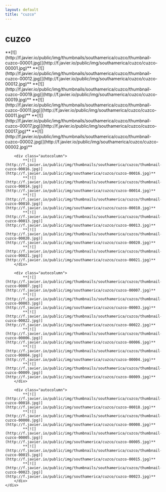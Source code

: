 ```yaml
---
layout: default
title: "cuzco"
---
```


<h1 class="page" style="padding-left:0%;">cuzco</h1>
<div class="page">
    <div class="autowide">
        <div class="autocolumn">
            **[![](http://f.javier.io/public/img/thumbnails/southamerica/cuzco/thumbnail-cuzco-00001.jpg)](http://f.javier.io/public/img/southamerica/cuzco/cuzco-00001.jpg)**
            **[![](http://f.javier.io/public/img/thumbnails/southamerica/cuzco/thumbnail-cuzco-00012.jpg)](http://f.javier.io/public/img/southamerica/cuzco/cuzco-00012.jpg)**
            **[![](http://f.javier.io/public/img/thumbnails/southamerica/cuzco/thumbnail-cuzco-00019.jpg)](http://f.javier.io/public/img/southamerica/cuzco/cuzco-00019.jpg)**
            **[![](http://f.javier.io/public/img/thumbnails/southamerica/cuzco/thumbnail-cuzco-00011.jpg)](http://f.javier.io/public/img/southamerica/cuzco/cuzco-00011.jpg)**
            **[![](http://f.javier.io/public/img/thumbnails/southamerica/cuzco/thumbnail-cuzco-00017.jpg)](http://f.javier.io/public/img/southamerica/cuzco/cuzco-00017.jpg)**
            **[![](http://f.javier.io/public/img/thumbnails/southamerica/cuzco/thumbnail-cuzco-00002.jpg)](http://f.javier.io/public/img/southamerica/cuzco/cuzco-00002.jpg)**
        </div>

        <div class="autocolumn">
            **[![](http://f.javier.io/public/img/thumbnails/southamerica/cuzco/thumbnail-cuzco-00016.jpg)](http://f.javier.io/public/img/southamerica/cuzco/cuzco-00016.jpg)**
            **[![](http://f.javier.io/public/img/thumbnails/southamerica/cuzco/thumbnail-cuzco-00014.jpg)](http://f.javier.io/public/img/southamerica/cuzco/cuzco-00014.jpg)**
            **[![](http://f.javier.io/public/img/thumbnails/southamerica/cuzco/thumbnail-cuzco-00010.jpg)](http://f.javier.io/public/img/southamerica/cuzco/cuzco-00010.jpg)**
            **[![](http://f.javier.io/public/img/thumbnails/southamerica/cuzco/thumbnail-cuzco-00013.jpg)](http://f.javier.io/public/img/southamerica/cuzco/cuzco-00013.jpg)**
            **[![](http://f.javier.io/public/img/thumbnails/southamerica/cuzco/thumbnail-cuzco-00020.jpg)](http://f.javier.io/public/img/southamerica/cuzco/cuzco-00020.jpg)**
            **[![](http://f.javier.io/public/img/thumbnails/southamerica/cuzco/thumbnail-cuzco-00021.jpg)](http://f.javier.io/public/img/southamerica/cuzco/cuzco-00021.jpg)**
        </div>

        <div class="autocolumn">
            **[![](http://f.javier.io/public/img/thumbnails/southamerica/cuzco/thumbnail-cuzco-00007.jpg)](http://f.javier.io/public/img/southamerica/cuzco/cuzco-00007.jpg)**
            **[![](http://f.javier.io/public/img/thumbnails/southamerica/cuzco/thumbnail-cuzco-00003.jpg)](http://f.javier.io/public/img/southamerica/cuzco/cuzco-00003.jpg)**
            **[![](http://f.javier.io/public/img/thumbnails/southamerica/cuzco/thumbnail-cuzco-00022.jpg)](http://f.javier.io/public/img/southamerica/cuzco/cuzco-00022.jpg)**
            **[![](http://f.javier.io/public/img/thumbnails/southamerica/cuzco/thumbnail-cuzco-00006.jpg)](http://f.javier.io/public/img/southamerica/cuzco/cuzco-00006.jpg)**
            **[![](http://f.javier.io/public/img/thumbnails/southamerica/cuzco/thumbnail-cuzco-00004.jpg)](http://f.javier.io/public/img/southamerica/cuzco/cuzco-00004.jpg)**
            **[![](http://f.javier.io/public/img/thumbnails/southamerica/cuzco/thumbnail-cuzco-00009.jpg)](http://f.javier.io/public/img/southamerica/cuzco/cuzco-00009.jpg)**
        </div>

        <div class="autocolumn">
            **[![](http://f.javier.io/public/img/thumbnails/southamerica/cuzco/thumbnail-cuzco-00018.jpg)](http://f.javier.io/public/img/southamerica/cuzco/cuzco-00018.jpg)**
            **[![](http://f.javier.io/public/img/thumbnails/southamerica/cuzco/thumbnail-cuzco-00008.jpg)](http://f.javier.io/public/img/southamerica/cuzco/cuzco-00008.jpg)**
            **[![](http://f.javier.io/public/img/thumbnails/southamerica/cuzco/thumbnail-cuzco-00005.jpg)](http://f.javier.io/public/img/southamerica/cuzco/cuzco-00005.jpg)**
            **[![](http://f.javier.io/public/img/thumbnails/southamerica/cuzco/thumbnail-cuzco-00015.jpg)](http://f.javier.io/public/img/southamerica/cuzco/cuzco-00015.jpg)**
            **[![](http://f.javier.io/public/img/thumbnails/southamerica/cuzco/thumbnail-cuzco-00023.jpg)](http://f.javier.io/public/img/southamerica/cuzco/cuzco-00023.jpg)**
        </div>
    </div>
</div>
